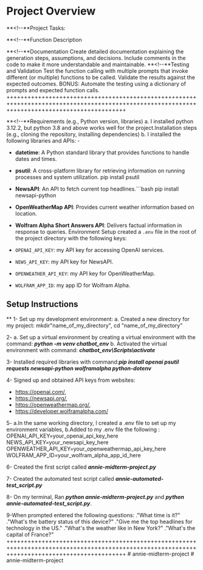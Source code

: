# Project Overview

<!-- **<!--** Project 1: AI Chatbot with Function Calling features

**<!--** This project aims to develop a chatbot using the OpenAI API implements function calling to connect the chatbot to external data sources. Students will be provided a list of libraries and APIs that can be easily attached to the chatbot to expand its ability.

****Libraries and APIs: -->
<!-- datetime - Python library that can return the current time and date.
psutil - Python library that can return the battery status of the device the script is running on.
NewsAPI - News aggregation API that can return the current top headlines.
OpenWeatherMap API - Weather API that returns current weather based on location.
Wolfram Alpha Short Answers API - Answer engine that returns factual information -->
**<!--**Project Tasks:
<!-- Conversational Chatbot
Make a loop where the prompt and response pairs are appended to the message list
Data Retrieval Functions
Set up accounts and API keys for the chosen data source APIs.
Use the Python libraries and APIs within functions to return the desired data.  -->
**<!--**Function Description
<!-- Detail the intended use of the functions in natural language so the model can understand when to use the functions properly.
Determine what arguments (if any) are necessary for each function.
Function Calling Implementation
Use the response object to call the function(s) chosen by the model.
Append the function result to the message list for the model to generate the natural language response. -->
**<!--**Documentation
Create detailed documentation explaining the generation steps, assumptions, and decisions.
Include comments in the code to make it more understandable and maintainable.
**<!--**Testing and Validation
Test the function calling with multiple prompts that invoke different (or multiple) functions to be called.
Validate the results against the expected outcomes.
BONUS: Automate the testing using a dictionary of prompts and expected function calls.
++++++++++++++++++++++++++++++++++++++++++++++++++++++++++++++++++++++++++++++++++++++++++++++++++++++++++++++++++++++++++++++++++++++++++++++

**<!--**Requirements (e.g., Python version, libraries)
a. I installed python 3.12.2, but python 3.8 and above works well for the project.Installation steps (e.g., cloning the repository, installing dependencies)
b. I installed the following libraries and APIs: -

- **datetime**: A Python standard library that provides functions to handle dates and times.

- **psutil**: A cross-platform library for retrieving information on running processes and system utilization.
pip install psutil
- **NewsAPI**: An API to fetch current top headlines.```bash
pip install newsapi-python
- **OpenWeatherMap API**: Provides current weather information based on location.
- **Wolfram Alpha Short Answers API**: Delivers factual information in response to queries.
Environment Setup
created a `.env` file in the root of the project directory with the following keys:
- `OPENAI_API_KEY`: my API key for accessing OpenAI services.
- `NEWS_API_KEY`: my API key for NewsAPI.
- `OPENWEATHER_API_KEY`: my API key for OpenWeatherMap.
- `WOLFRAM_APP_ID`: my app ID for Wolfram Alpha.


## Setup Instructions
 **<!--** Detailed instructions on how I set up the project environment: -->
1- Set up my development environment:
a. Created a new directory for my project: mkdir"name_of_my_directory", cd "name_of_my_directory"

2- a. Set up a virtual environment by creating a virtual environment with the command: ***python -m venv chatbot_env***
b. Activated the virtual environment with command: ***chatbot_env\Scripts\activate***

3- Installed required libraries with command:***pip install openai psutil requests newsapi-python wolframalpha python-dotenv***

4- Signed up and obtained API keys from websites:

- <https://openai.com/>,
- <https://newsapi.org/>,
- <https://openweathermap.org/>,
- <https://developer.wolframalpha.com/>

5- a.In the same working directory, I created a .env file to set up my environment variables,
   b.Added to my .env file the following : OPENAI_API_KEY=your_openai_api_key_here
   NEWS_API_KEY=your_newsapi_key_here
   OPENWEATHER_API_KEY=your_openweathermap_api_key_here
   WOLFRAM_APP_ID=your_wolfram_alpha_app_id_here

6- Created the first script called ***annie-midterm-project.py***

7- Created the automated test script called ***annie-automated-test_script.py***

8- On my terminal, Ran ***python annie-midterm-project.py*** and ***python annie-automated-test_script.py***.

9-When prompted entered the following questions:
."What time is it?"
."What's the battery status of this device?"
."Give me the top headlines for technology in the US."
."What's the weather like in New York?"
."What's the capital of France?"
++++++++++++++++++++++++++++++++++++++++++++++++++++++++++++++++++++++++++++++++++++++++++++++++++++++++++++++++++++++++++++++++++++++++++++++
#   a n n i e - m i d t e r m - p r o j e c t 
 
 # annie-midterm-project
